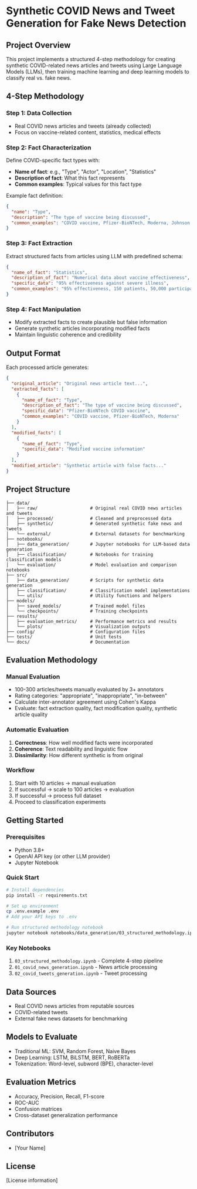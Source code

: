 # Synthetic COVID News and Tweet Generation for Fake News Detection

## Project Overview

This project implements a structured 4-step methodology for creating synthetic COVID-related news articles and tweets using Large Language Models (LLMs), then training machine learning and deep learning models to classify real vs. fake news.

## 4-Step Methodology

### Step 1: Data Collection
- Real COVID news articles and tweets (already collected)
- Focus on vaccine-related content, statistics, medical effects

### Step 2: Fact Characterization  
Define COVID-specific fact types with:
- **Name of fact**: e.g., "Type", "Actor", "Location", "Statistics"
- **Description of fact**: What this fact represents
- **Common examples**: Typical values for this fact type

Example fact definition:
```json
{
  "name": "Type",
  "description": "The type of vaccine being discussed",
  "common_examples": "COVID vaccine, Pfizer-BioNTech, Moderna, Johnson & Johnson"
}
```

### Step 3: Fact Extraction
Extract structured facts from articles using LLM with predefined schema:
```json
{
  "name_of_fact": "Statistics",
  "description_of_fact": "Numerical data about vaccine effectiveness",
  "specific_data": "95% effectiveness against severe illness",
  "common_examples": "95% effectiveness, 150 patients, 50,000 participants"
}
```

### Step 4: Fact Manipulation
- Modify extracted facts to create plausible but false information
- Generate synthetic articles incorporating modified facts
- Maintain linguistic coherence and credibility

## Output Format

Each processed article generates:
```json
{
  "original_article": "Original news article text...",
  "extracted_facts": [
    {
      "name_of_fact": "Type",
      "description_of_fact": "The type of vaccine being discussed",
      "specific_data": "Pfizer-BioNTech COVID vaccine",
      "common_examples": "COVID vaccine, Pfizer-BioNTech, Moderna"
    }
  ],
  "modified_facts": [
    {
      "name_of_fact": "Type", 
      "specific_data": "Modified vaccine information"
    }
  ],
  "modified_article": "Synthetic article with false facts..."
}
```

## Project Structure

```
├── data/
│   ├── raw/                    # Original real COVID news articles and tweets
│   ├── processed/              # Cleaned and preprocessed data
│   ├── synthetic/              # Generated synthetic fake news and tweets
│   └── external/               # External datasets for benchmarking
├── notebooks/
│   ├── data_generation/        # Jupyter notebooks for LLM-based data generation
│   ├── classification/         # Notebooks for training classification models
│   └── evaluation/             # Model evaluation and comparison notebooks
├── src/
│   ├── data_generation/        # Scripts for synthetic data generation
│   ├── classification/         # Classification model implementations
│   └── utils/                  # Utility functions and helpers
├── models/
│   ├── saved_models/           # Trained model files
│   └── checkpoints/            # Training checkpoints
├── results/
│   ├── evaluation_metrics/     # Performance metrics and results
│   └── plots/                  # Visualization outputs
├── config/                     # Configuration files
├── tests/                      # Unit tests
└── docs/                       # Documentation
```

## Evaluation Methodology

### Manual Evaluation
- 100-300 articles/tweets manually evaluated by 3+ annotators
- Rating categories: "appropriate", "inappropriate", "in-between"
- Calculate inter-annotator agreement using Cohen's Kappa
- Evaluate: fact extraction quality, fact modification quality, synthetic article quality

### Automatic Evaluation
1. **Correctness**: How well modified facts were incorporated
2. **Coherence**: Text readability and linguistic flow  
3. **Dissimilarity**: How different synthetic is from original

### Workflow
1. Start with 10 articles → manual evaluation
2. If successful → scale to 100 articles → evaluation  
3. If successful → process full dataset
4. Proceed to classification experiments

## Getting Started

### Prerequisites
- Python 3.8+
- OpenAI API key (or other LLM provider)
- Jupyter Notebook

### Quick Start
```bash
# Install dependencies
pip install -r requirements.txt

# Set up environment
cp .env.example .env
# Add your API keys to .env

# Run structured methodology notebook
jupyter notebook notebooks/data_generation/03_structured_methodology.ipynb
```

### Key Notebooks
1. `03_structured_methodology.ipynb` - Complete 4-step pipeline
2. `01_covid_news_generation.ipynb` - News article processing
3. `02_covid_tweets_generation.ipynb` - Tweet processing

## Data Sources
- Real COVID news articles from reputable sources
- COVID-related tweets
- External fake news datasets for benchmarking

## Models to Evaluate
- Traditional ML: SVM, Random Forest, Naive Bayes
- Deep Learning: LSTM, BiLSTM, BERT, RoBERTa
- Tokenization: Word-level, subword (BPE), character-level

## Evaluation Metrics
- Accuracy, Precision, Recall, F1-score
- ROC-AUC
- Confusion matrices
- Cross-dataset generalization performance

## Contributors
- [Your Name]

## License
[License information]
